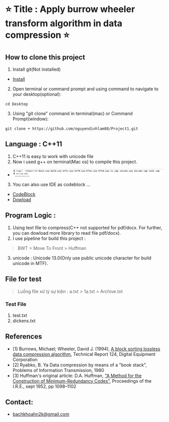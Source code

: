# ⭐ Title : Apply burrow wheeler transform algorithm in data compression ⭐

## How to clone this project

1. Install git(Not installed)

- [Install](https://git-scm.com/book/en/v2/Getting-Started-Installing-Git)

2. Open terminal or command prompt and using command to navigate to your desktop(optional):

```
cd Desktop
```

3. Using "git clone" command  in terminal(mac) or Command Prompt(window):

```
git clone + https://github.com/nguyendinhlam88/Project1.git
``` 

## Language : C++11 
1. C++11 is easy to work with unicode file
2. Now i used g++ on terminal(Mac os) to compile this project.
- ![Figure](https://github.com/nguyendinhlam88/Project1/blob/main/instructor.png)
3. You can also use IDE as codeblock ...
- [CodeBlock](http://www.codeblocks.org/downloads/26)
- [Dowload](https://www.fosshub.com/Code-Blocks.html?dwl=codeblocks-17.12mingw-setup.exe)

## Program Logic : 
1. Using text file to compress(C++ not supported for pdf/docx. For further, you can dowload more library to read file pdf/docx).
2. I use pipeline for build this project : 
> BWT \> Move To Front \> Huffman
3. unicode : Unicode 13.0(Only use public unicode character for build unicode in MTF).

## File for test
> Luồng file xử lý sự kiện : a.txt \> 1a.txt \> Archive.txt

### Test File
1. test.txt
2. dickens.txt

## References
- [1] Burrows, Michael; Wheeler, David J. (1994), [A block sorting lossless data compression algorithm](https://www.hpl.hp.com/techreports/Compaq-DEC/SRC-RR-124.html), Technical Report 124, Digital Equipment Corporation
- [2] Ryabko, B. Ya Data compression by means of a "book stack”, Problems of Information Transmission, 1980
- [3] Huffman's original article: D.A. Huffman, ["A Method for the Construction of Minimum-Redundancy Codes"](http://compression.ru/download/articles/huff/huffman_1952_minimum-redundancy-codes.pdf), Proceedings of the I.R.E., sept 1952, pp 1098–1102

## Contact: 
- bachkhoahn2k@gmail.com




